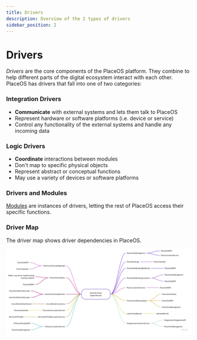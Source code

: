 ```yaml
---
title: Drivers
description: Overview of the 2 types of drivers
sidebar_position: 2
---
```


# Drivers

<!-- TODO: Replace with appropriate diagram showing driver architecture -->

_Drivers_ are the core components of the PlaceOS platform. They combine to help different parts of the digital ecosystem interact with each other. PlaceOS has drivers that fall into one of two categories:

### Integration Drivers

* **Communicate** with external systems and lets them talk to PlaceOS
* Represent hardware or software platforms (i.e. device or service)
* Control any functionality of the external systems and handle any incoming data

### Logic Drivers

* **Coordinate** interactions between modules
* Don't map to specific physical objects
* Represent abstract or conceptual functions
* May use a variety of devices or software platforms

### Drivers and Modules

[Modules](modules.md) are instances of drivers, letting the rest of PlaceOS access their specific functions.

### Driver Map

The driver map shows driver dependencies in PlaceOS.

![Driver Dependency Map](../assets/driver-map.jpg)
